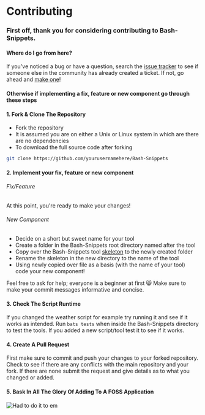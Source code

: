 # Contributing

### First off, thank you for considering contributing to Bash-Snippets.

#### Where do I go from here?

If you've noticed a bug or have a question, search the <a href="https://github.com/alexanderepstein/Bash-Snippets/issues">issue tracker</a> to see if someone else in the community has already created a ticket. If not, go ahead and <a href="https://github.com/alexanderepstein/Bash-Snippets/issues/new">make one</a>!

#### Otherwise if implementing a fix, feature or new component go through these steps
#### 1. Fork & Clone The Repository
* Fork the repository
* It is assumed you are on either a Unix or Linux system in which are there are no dependencies
* To download the full source code after forking
```bash
git clone https://github.com/yourusernamehere/Bash-Snippets
```   


#### 2. Implement your fix, feature or new component

###### Fix/Feature
At this point, you're ready to make your changes!

###### New Component
* Decide on a short but sweet name for your tool
* Create a folder in the Bash-Snippets root directory named after the tool
* Copy over the Bash-Snippets tool [skeleton](https://github.com/alexanderepstein/Bash-Snippets/blob/master/skeleton) to the newly created folder
* Rename the skeleton in the new directory to the name of the tool
* Using newly copied over file as a basis (with the name of your tool) code your new component!

Feel free to ask for help; everyone is a beginner at first :smile_cat:
Make sure to make your commit messages informative and concise.


#### 3. Check The Script Runtime

If you changed the weather script for example try running it and see if it works as intended. Run ```bats tests``` when inside the Bash-Snippets directory to test the tools.
If you added a new script/tool test it to see if it works.

#### 4. Create A Pull Request

First make sure to commit and push your changes to your forked repository.
Check to see if there are any conflicts with the main repository and your fork.
If there are none submit the request and give details as to what you changed or added.

#### 5. Bask In All The Glory Of Adding To A FOSS Application
![Had to do it to em](https://68.media.tumblr.com/2dfc3369827df9b981e111d7fd8fc732/tumblr_mvemcyarmn1rslphyo1_400.gif)
